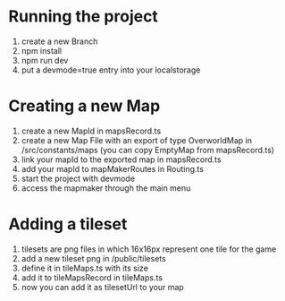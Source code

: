 # Running the project

1. create a new Branch
2. npm install
3. npm run dev
4. put a devmode=true entry into your localstorage

# Creating a new Map

1. create a new MapId in mapsRecord.ts
2. create a new Map File with an export of type OverworldMap in /src/constants/maps (you can copy EmptyMap from mapsRecord.ts)
3. link your mapId to the exported map in mapsRecord.ts
4. add your mapId to mapMakerRoutes in Routing.ts
5. start the project with devmode
6. access the mapmaker through the main menu

# Adding a tileset

1. tilesets are png files in which 16x16px represent one tile for the game
2. add a new tileset png in /public/tilesets
3. define it in tileMaps.ts with its size
4. add it to tileMapsRecord in tileMaps.ts
5. now you can add it as tilesetUrl to your map
